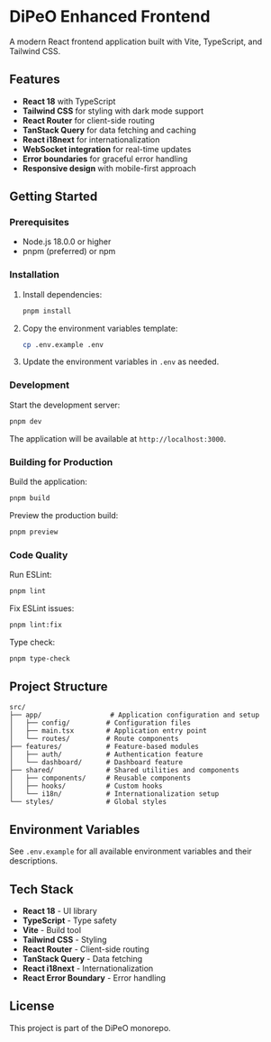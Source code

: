 # DiPeO Enhanced Frontend

A modern React frontend application built with Vite, TypeScript, and Tailwind CSS.

## Features

- **React 18** with TypeScript
- **Tailwind CSS** for styling with dark mode support
- **React Router** for client-side routing
- **TanStack Query** for data fetching and caching
- **React i18next** for internationalization
- **WebSocket integration** for real-time updates
- **Error boundaries** for graceful error handling
- **Responsive design** with mobile-first approach

## Getting Started

### Prerequisites

- Node.js 18.0.0 or higher
- pnpm (preferred) or npm

### Installation

1. Install dependencies:
   ```bash
   pnpm install
   ```

2. Copy the environment variables template:
   ```bash
   cp .env.example .env
   ```

3. Update the environment variables in `.env` as needed.

### Development

Start the development server:
```bash
pnpm dev
```

The application will be available at `http://localhost:3000`.

### Building for Production

Build the application:
```bash
pnpm build
```

Preview the production build:
```bash
pnpm preview
```

### Code Quality

Run ESLint:
```bash
pnpm lint
```

Fix ESLint issues:
```bash
pnpm lint:fix
```

Type check:
```bash
pnpm type-check
```

## Project Structure

```
src/
├── app/                 # Application configuration and setup
│   ├── config/         # Configuration files
│   ├── main.tsx        # Application entry point
│   └── routes/         # Route components
├── features/           # Feature-based modules
│   ├── auth/           # Authentication feature
│   └── dashboard/      # Dashboard feature
├── shared/             # Shared utilities and components
│   ├── components/     # Reusable components
│   ├── hooks/          # Custom hooks
│   └── i18n/           # Internationalization setup
└── styles/             # Global styles
```

## Environment Variables

See `.env.example` for all available environment variables and their descriptions.

## Tech Stack

- **React 18** - UI library
- **TypeScript** - Type safety
- **Vite** - Build tool
- **Tailwind CSS** - Styling
- **React Router** - Client-side routing
- **TanStack Query** - Data fetching
- **React i18next** - Internationalization
- **React Error Boundary** - Error handling

## License

This project is part of the DiPeO monorepo.
